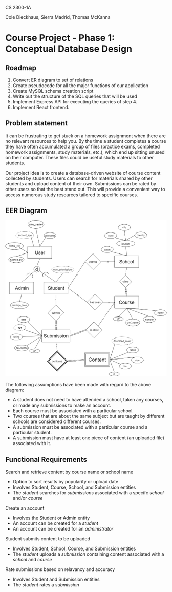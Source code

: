 CS 2300-1A

Cole Dieckhaus, Sierra Madrid, Thomas McKanna

# Course Project - Phase 1: Conceptual Database Design

## Roadmap

1. Convert ER diagram to set of relations 
2. Create pseudocode for all the major functions of our application
3. Create MySQL schema creation script
4. Write out the structure of the SQL queries that will be used
5. Implement Express API for executing the queries of step 4.
6. Implement React frontend.

## Problem statement

It can be frustrating to get stuck on a homework assignment when there are no 
relevant resources to help you. By the time a student completes a course they 
have often accumulated a group of files (practice exams, completed homework 
assignments, study materials, etc.), which end up sitting unused on their computer. 
These files could be useful study materials to other students.

Our project idea is to create a database-driven website of course content
collected by students. Users can search for materials shared by other students 
and upload content of their own. Submissions can be rated by other users so that the 
best stand out. This will provide a convenient way to access numerous study 
resources tailored to specific courses.


## EER Diagram

![DB Diagram](phase_one.png)

The following assumptions have been made with regard to the above diagram:

* A student does not need to have attended a school, taken any courses, or made any submissions to make an account.
* Each course must be associated with a particular school.
* Two courses that are about the same subject but are taught by different schools are considered different courses.
* A submission must be associated with a particular course and a particular student.
* A submission must have at least one piece of content (an uploaded file) associated with it.

## Functional Requirements

Search and retrieve content by course name or school name
* Option to sort results by popularity or upload date
* Involves Student, Course, School, and Submission entities
* The *student* searches for *submissions* associated with a specifc *school* and/or *course*

Create an account
* Involves the Student or Admin entity
* An account can be created for a *student*
* An account can be created for an *administrator*

Student submits content to be uploaded
* Involves Student, School, Course, and Submission entities
* The *student* uploads a *submission* containing content associated with a *school* and *course*

Rate submissions based on relavancy and accuracy 
* Involves Student and Submission entities
* The *student* rates a *submission*
